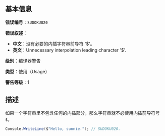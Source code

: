 ## 基本信息

**错误编号**：`SUDOKU020`

**错误叙述**：

* **中文**：没有必要的内插字符串前导符 '$'。
* **英文**：Unnecessary interpolation leading character '$'.

**级别**：编译器警告

**类型**：使用（Usage）

**警告等级**：1

## 描述

如果一个字符串里不包含任何的内插部分，那么字符串就不必使用内插前导符号 `$`。

```csharp
Console.WriteLine($"Hello, sunnie."); // SUDOKU020.
```